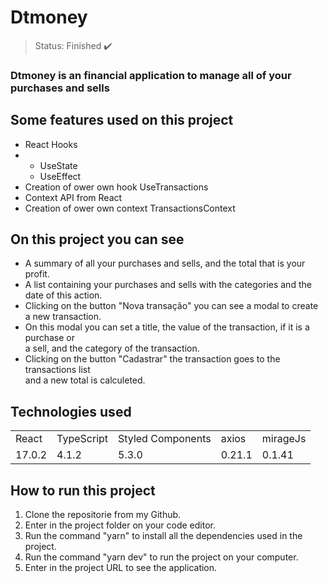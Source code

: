# Dtmoney

> Status: Finished ✔️

### Dtmoney is an financial application to manage all of your purchases and sells

## Some features used on this project

<ul>
  <li>React Hooks<li>
  <ul>
    <li>UseState</li>
    <li>UseEffect</li>
  </ul>
  <li>Creation of ower own hook UseTransactions</li>
  <li>Context API from React</li>
  <li>Creation of ower own context TransactionsContext</li>
</ul>

## On this project you can see

* A summary of all your purchases and sells, and the total that is your profit.
* A list containing your purchases and sells with the categories and the date of this action.
* Clicking on the button "Nova transação" you can see a modal to create a new transaction.
* On this modal you can set a title, the value of the transaction, if it is a purchase or</br> a sell, and the category of the transaction.
* Clicking on the button "Cadastrar" the transaction goes to the transactions list</br> and a new total is calculeted.

## Technologies used

<table>
  <tr>
    <td>React</td>
    <td>TypeScript</td>
    <td>Styled Components</td>
    <td>axios</td>
    <td>mirageJs</td>
  </tr>
  
  <tr>
    <td>17.0.2</td>
    <td>4.1.2</td>
    <td>5.3.0</td>
    <td>0.21.1</td>
    <td>0.1.41</td>
  </tr>
</table>

## How to run this project

1) Clone the repositorie from my Github.
2) Enter in the project folder on your code editor.
3) Run the command "yarn" to install all the dependencies used in the project.
4) Run the command "yarn dev" to run the project on your computer.
5) Enter in the project URL to see the application.
